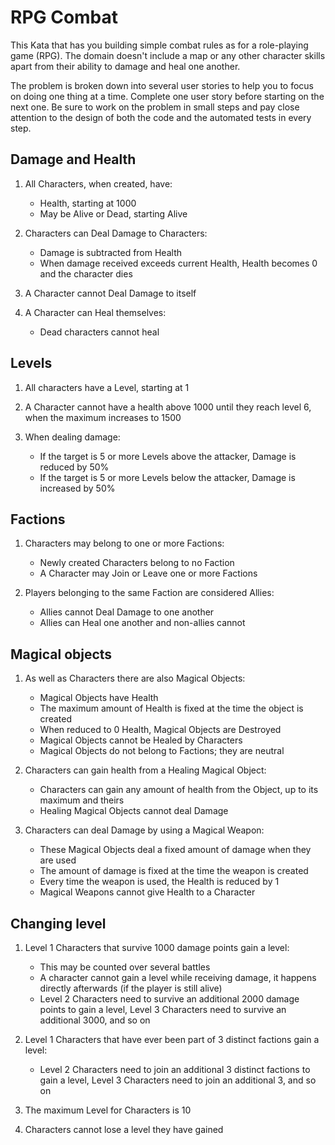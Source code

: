 # RPG Combat

This Kata that has you building simple combat rules as for a role-playing game (RPG). The domain doesn't include a map or any other character skills apart from their ability to damage and heal one another.

The problem is broken down into several user stories to help you to focus on doing one thing at a time. Complete one user story before starting on the next one. Be sure to work on the problem in small steps and pay close attention to the design of both the code and the automated tests in every step.

## Damage and Health

1. All Characters, when created, have:
   * Health, starting at 1000
   * May be Alive or Dead, starting Alive

2. Characters can Deal Damage to Characters:
   * Damage is subtracted from Health
   * When damage received exceeds current Health, Health becomes 0 and the character dies

3. A Character cannot Deal Damage to itself

4. A Character can Heal themselves:
   * Dead characters cannot heal

## Levels

1. All characters have a Level, starting at 1

2. A Character cannot have a health above 1000 until they reach level 6, when the maximum increases to 1500

3. When dealing damage:
   * If the target is 5 or more Levels above the attacker, Damage is reduced by 50%
   * If the target is 5 or more Levels below the attacker, Damage is increased by 50%

## Factions

1. Characters may belong to one or more Factions:
   * Newly created Characters belong to no Faction
   * A Character may Join or Leave one or more Factions

2. Players belonging to the same Faction are considered Allies:
   * Allies cannot Deal Damage to one another
   * Allies can Heal one another and non-allies cannot

## Magical objects

1. As well as Characters there are also Magical Objects:
   * Magical Objects have Health
   * The maximum amount of Health is fixed at the time the object is created
   * When reduced to 0 Health, Magical Objects are Destroyed
   * Magical Objects cannot be Healed by Characters
   * Magical Objects do not belong to Factions; they are neutral

2. Characters can gain health from a Healing Magical Object:
   * Characters can gain any amount of health from the Object, up to its maximum and theirs
   * Healing Magical Objects cannot deal Damage

3. Characters can deal Damage by using a Magical Weapon:
   * These Magical Objects deal a fixed amount of damage when they are used
   * The amount of damage is fixed at the time the weapon is created
   * Every time the weapon is used, the Health is reduced by 1
   * Magical Weapons cannot give Health to a Character

## Changing level

1. Level 1 Characters that survive 1000 damage points gain a level:
   * This may be counted over several battles
   * A character cannot gain a level while receiving damage, it happens directly afterwards (if the player is still alive)
   * Level 2 Characters need to survive an additional 2000 damage points to gain a level, Level 3 Characters need to survive an additional 3000, and so on

2. Level 1 Characters that have ever been part of 3 distinct factions gain a level:
   * Level 2 Characters need to join an additional 3 distinct factions to gain a level, Level 3 Characters need to join an additional 3, and so on

3. The maximum Level for Characters is 10

4. Characters cannot lose a level they have gained